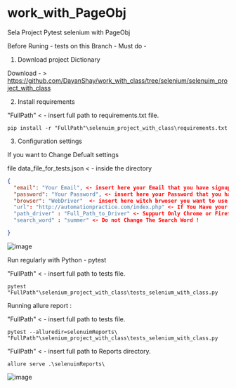 # work_with_PageObj
Sela Project Pytest selenium with PageObj



Before Runing - tests on this Branch - Must do - 

1) Download project Dictionary

Download - > https://github.com/DayanShay/work_with_class/tree/selenium/selenuim_project_with_class

2) Install requirements

"FullPath" < - insert full path to requirements.txt file.

```commandline
pip install -r "FullPath"\selenuim_project_with_class\requirements.txt 
```

3) Configuration settings 

If you want to Change Defualt settings 

file data_file_for_tests.json < - inside the directory

```json
{
  "email": "Your Email", <- insert here your Email that you have signup with
  "password": "Your Password", <- insert here your Password that you have signup with
  "browser": "WebDriver"  <- insert here witch brwoser you want to use for the tests - "Chrome" OR "Firefox" ONLY ! 
  "url": "http://automationpractice.com/index.php" <- If You Have your Local Server - you can change the url here.
  "path_driver" : "Full_Path_to_Driver" <- Suppurt Only Chrome or Firefox !
  "search_word" : "summer" <- Do not Change The Search Word ! 

}
```
![image](https://user-images.githubusercontent.com/108628136/185474790-98e2aea6-388b-4dff-bea9-4fe38d964951.png)

Run regularly with Python - pytest

"FullPath" < - insert full path to tests file.

```commandline
pytest "FullPath"\selenium_project_with_class\tests_selenium_with_class.py
```

Running allure report :

"FullPath" < - insert full path to tests file.

```commandline
pytest --alluredir=selenuimReports\ "FullPath"\selenium_project_with_class\tests_selenium_with_class.py
```
"FullPath" < - insert full path to Reports directory.

```commandline
allure serve .\selenuimReports\
```

![image](https://user-images.githubusercontent.com/108628136/185255957-3097897d-4d4f-4d00-bc77-79acd17b93bc.png)

